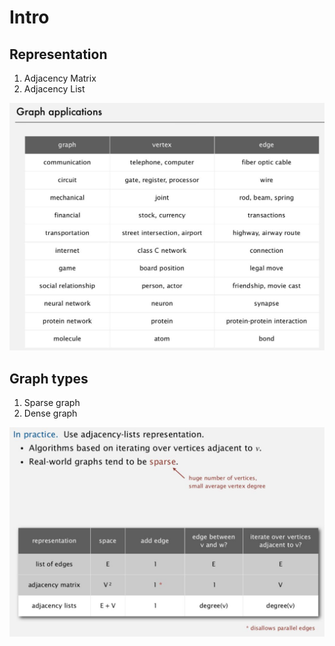 # Intro

## Representation

1. Adjacency Matrix
2. Adjacency List

![image](../../media/ds-Intro-image1.jpg)

## Graph types

1. Sparse graph
2. Dense graph

![image](../../media/ds-Intro-image2.jpg)
